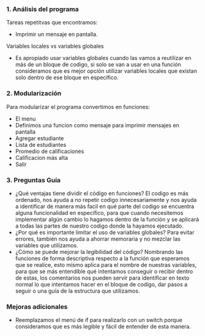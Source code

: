 ### 1. Análisis del programa
Tareas repetitvas que encontramos:
- Imprimir un mensaje en pantalla.

Variables locales vs variables globales
- Es apropiado usar variables globales cuando las vamos a reutilizar en más de un bloque de codigo, si solo se van a usar en una función consideramos que es mejor opción utilizar variables locales que existan solo dentro de ese bloque en específico.

### 2. Modularización
Para modularizar el programa convertimos en funciones:
- El menu
- Definimos una funcion como mensaje para imprimir mensajes en pantalla
- Agregar estudiante
- Lista de estudiantes
- Promedio de calificaciones
- Calificacion más alta
- Salir

### 3. Preguntas Guía
- ¿Qué ventajas tiene dividir el código en funciones?
El codigo es más ordenado, nos ayuda a no repetir codigo innecesariamente y nos ayuda a identificar de manera más facil en qué parte del codigo se encuentra alguna funcionalidad en especifico, para que cuando necesitemos implementar algún cambio lo hagamos dentro de la función y se aplicará a todas las partes de nuestro codigo donde la hayamos ejecutado.
- ¿Por qué es importante limitar el uso de variables globales?
Para evitar errores, también nos ayuda a ahorrar memoraria y no mezclar las variables que utilizamos.
- ¿Cómo se puede mejorar la legibilidad del código?
Nombrando las funciones de forma descriptiva respecto a la función que esperamos que se realice, esto mismo aplica para el nombre de nuestras variables, para que se más entendible qué intentamos conseguir o recibir dentro de estas, los comentarios nos pueden servir para identificar en texto normal lo que intentamos hacer en el bloque de codigo, dar pasos a seguir o una guía de la estructura que utilizamos.

### Mejoras adicionales
- Reemplazamos el menú de if para realizarlo con un switch porque consideramos que es más legible y fácil de entender de esta manera.
